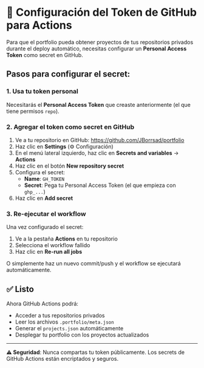# 🔐 Configuración del Token de GitHub para Actions

Para que el portfolio pueda obtener proyectos de tus repositorios privados durante el deploy automático, necesitas configurar un **Personal Access Token** como secret en GitHub.

## Pasos para configurar el secret:

### 1. Usa tu token personal
Necesitarás el **Personal Access Token** que creaste anteriormente (el que tiene permisos `repo`).

### 2. Agregar el token como secret en GitHub

1. Ve a tu repositorio en GitHub: https://github.com/JBorrsad/portfolio
2. Haz clic en **Settings** (⚙️ Configuración)
3. En el menú lateral izquierdo, haz clic en **Secrets and variables** → **Actions**
4. Haz clic en el botón **New repository secret**
5. Configura el secret:
   - **Name**: `GH_TOKEN`
   - **Secret**: Pega tu Personal Access Token (el que empieza con `ghp_...`)
6. Haz clic en **Add secret**

### 3. Re-ejecutar el workflow

Una vez configurado el secret:
1. Ve a la pestaña **Actions** en tu repositorio
2. Selecciona el workflow fallido
3. Haz clic en **Re-run all jobs**

O simplemente haz un nuevo commit/push y el workflow se ejecutará automáticamente.

## ✅ Listo

Ahora GitHub Actions podrá:
- Acceder a tus repositorios privados
- Leer los archivos `.portfolio/meta.json`
- Generar el `projects.json` automáticamente
- Desplegar tu portfolio con los proyectos actualizados

---

**⚠️ Seguridad**: Nunca compartas tu token públicamente. Los secrets de GitHub Actions están encriptados y seguros.

